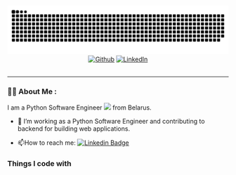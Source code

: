 <div id="header" align="center">
  <img src="https://raw.githubusercontent.com/platane/snk/output/github-contribution-grid-snake.svg" />
  
  <div id="badges">
  <a href="https://github.com/RTHeLL" target="_blank"><img alt="Github" src="https://img.shields.io/badge/GitHub-%2312100E.svg?&style=for-the-badge&logo=Github&logoColor=white" /></a>
  <a href="https://www.linkedin.com/in/ilyamuravitrsky/" target="_blank"><img alt="LinkedIn" src="https://img.shields.io/badge/linkedin-%230077B5.svg?&style=for-the-badge&logo=linkedin&logoColor=white" /></a>
    </div>
    <img src="https://komarev.com/ghpvc/?username=RTHeLL&style=flat-square&color=blue" alt=""/>
</div>

---
  
### :woman_technologist: About Me :

I am a Python Software Engineer <img src="https://media.giphy.com/media/WUlplcMpOCEmTGBtBW/giphy.gif" width="30"> from Belarus.

- :telescope: I’m working as a Python Software Engineer and contributing to backend for building web applications.

- :mailbox:How to reach me: [![Linkedin Badge](https://img.shields.io/badge/-Ilya%20Muravitsky-blue?style=flat&logo=Linkedin&logoColor=white)](https://www.linkedin.com/in/ilyamuravitrsky/)

<h3>Things I code with</h3>
<p>
  
</p>

<!--
**RTHeLL/RTHeLL** is a ✨ _special_ ✨ repository because its `README.md` (this file) appears on your GitHub profile.

Here are some ideas to get you started:

- 🔭 I’m currently working on ...
- 🌱 I’m currently learning ...
- 👯 I’m looking to collaborate on ...
- 🤔 I’m looking for help with ...
- 💬 Ask me about ...
- 📫 How to reach me: ...
- 😄 Pronouns: ...
- ⚡ Fun fact: ...
-->
